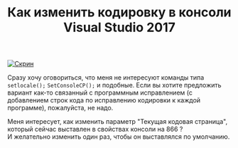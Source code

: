 ﻿---
title: "Как изменить кодировку в консоли Visual Studio 2017"
se.owner.user_id: 280716
se.owner.display_name: "Simon Gerasimenko"
se.owner.link: "https://ru.stackoverflow.com/users/280716/simon-gerasimenko"
se.link: "https://ru.stackoverflow.com/questions/803379/%d0%9a%d0%b0%d0%ba-%d0%b8%d0%b7%d0%bc%d0%b5%d0%bd%d0%b8%d1%82%d1%8c-%d0%ba%d0%be%d0%b4%d0%b8%d1%80%d0%be%d0%b2%d0%ba%d1%83-%d0%b2-%d0%ba%d0%be%d0%bd%d1%81%d0%be%d0%bb%d0%b8-visual-studio-2017"
se.question_id: 803379
se.post_type: question
se.score: 1
---
<p><a href="https://i.stack.imgur.com/hukh0.png" rel="nofollow noreferrer"><img src="https://i.stack.imgur.com/hukh0.png" alt="Скрин"></a></p>

<p>Сразу хочу оговориться, что меня не интересуют команды типа <code>setlocale();</code> <code>SetConsoleCP();</code> и подобные. Если вы хотите предложить вариант как-то связанный с программным исправлением (с добавлением строк кода по исправлению кодировки к каждой программе), пожалуйста, не надо.</p>

<p>Меня интересует, как изменить параметр "Текущая кодовая страница", который сейчас выставлен в свойствах консоли на 866 ?<br>
И желательно изменить один раз, чтобы он выставлялся по умолчанию.</p>
